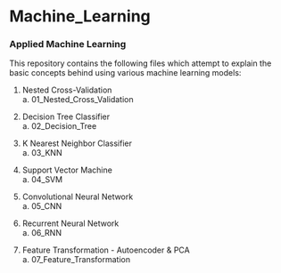 # Machine_Learning
### Applied Machine Learning

This repository contains the following files which attempt to explain the basic concepts behind using various machine learning models:

1. Nested Cross-Validation  
  a. 01_Nested_Cross_Validation  
  
2. Decision Tree Classifier  
  a. 02_Decision_Tree  
  
3. K Nearest Neighbor Classifier  
  a. 03_KNN  
  
4. Support Vector Machine  
  a. 04_SVM  
  
5. Convolutional Neural Network   
  a. 05_CNN  
  
6. Recurrent Neural Network   
  a. 06_RNN   
  
7. Feature Transformation - Autoencoder & PCA  
  a. 07_Feature_Transformation  
